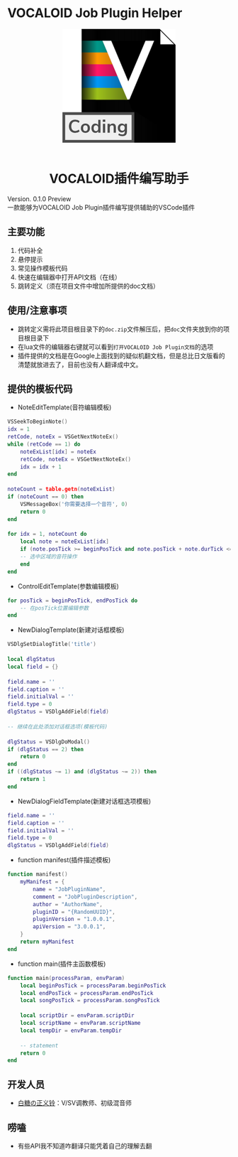 # VOCALOID Job Plugin Helper
<center><img src="images/vcoding.png"></center>
<br>
<center><h1>VOCALOID插件编写助手</h1></center>
Version. 0.1.0 Preview
<br>
一款能够为VOCALOID Job Plugin插件编写提供辅助的VSCode插件
<br>

## 主要功能
1. 代码补全
2. 悬停提示
3. 常见操作模板代码
4. 快速在编辑器中打开API文档（在线）
5. 跳转定义（须在项目文件中增加所提供的doc文档）

## 使用/注意事项
* 跳转定义需将此项目根目录下的`doc.zip`文件解压后，把`doc`文件夹放到你的项目根目录下
* 在lua文件的编辑器右键就可以看到`打开VOCALOID Job Plugin文档`的选项
* 插件提供的文档是在Google上面找到的疑似机翻文档，但是总比日文版看的清楚就放进去了，目前也没有人翻译成中文。

## 提供的模板代码
* NoteEditTemplate(音符编辑模板)
```lua
VSSeekToBeginNote()
idx = 1
retCode, noteEx = VSGetNextNoteEx()
while (retCode == 1) do
    noteExList[idx] = noteEx
    retCode, noteEx = VSGetNextNoteEx()
    idx = idx + 1
end

noteCount = table.getn(noteExList)
if (noteCount == 0) then
    VSMessageBox('你需要选择一个音符', 0)
    return 0
end

for idx = 1, noteCount do
    local note = noteExList[idx]
    if (note.posTick >= beginPosTick and note.posTick + note.durTick <= endPosTick) then
    -- 选中区域的音符操作
    end
end
```

* ControlEditTemplate(参数编辑模板)
```lua
for posTick = beginPosTick, endPosTick do
    -- 在posTick位置编辑参数
end
```

* NewDialogTemplate(新建对话框模板)
```lua
VSDlgSetDialogTitle('title')

local dlgStatus
local field = {}

field.name = ''
field.caption = ''
field.initialVal = ''
field.type = 0
dlgStatus = VSDlgAddField(field)

-- 继续在此处添加对话框选项(模板代码)

dlgStatus = VSDlgDoModal()
if (dlgStatus == 2) then
    return 0
end
if ((dlgStatus ~= 1) and (dlgStatus ~= 2)) then
    return 1
end
```

* NewDialogFieldTemplate(新建对话框选项模板)
```lua
field.name = ''
field.caption = ''
field.initialVal = ''
field.type = 0
dlgStatus = VSDlgAddField(field)
```

* function manifest(插件描述模板)
```lua
function manifest()
    myManifest = {
        name = "JobPluginName",
        comment = "JobPluginDescription",
        author = "AuthorName",
        pluginID = "{RandomUUID}",
        pluginVersion = "1.0.0.1",
        apiVersion = "3.0.0.1",
    }
    return myManifest
end
```

* function main(插件主函数模板)
```lua
function main(processParam, envParam)
    local beginPosTick = processParam.beginPosTick
    local endPosTick = processParam.endPosTick
    local songPosTick = processParam.songPosTick

    local scriptDir = envParam.scriptDir
    local scriptName = envParam.scriptName
    local tempDir = envParam.tempDir

    -- statement
    return 0
end
```



## 开发人员
* [白糖の正义铃](https://space.bilibili.com/180668218)：V/SV调教师、初级混音师

## 唠嗑
* 有些API我不知道咋翻译只能凭着自己的理解去翻